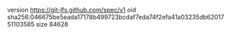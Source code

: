 version https://git-lfs.github.com/spec/v1
oid sha256:046675be5eada17178b499723bcdaf7eda74f2efa41a03235db6201751103585
size 84628
